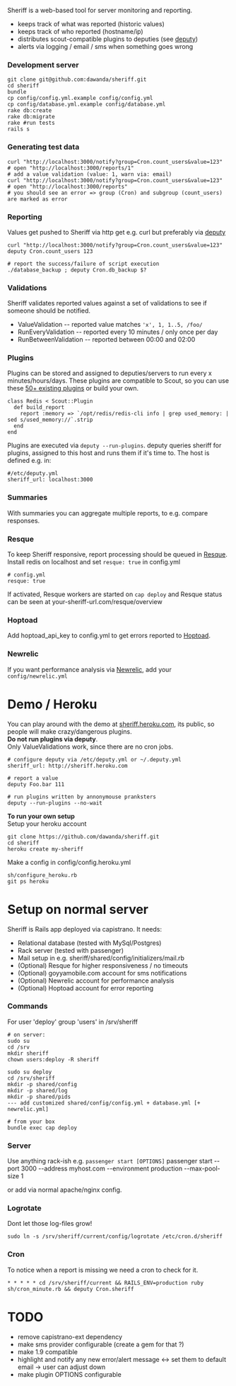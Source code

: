 Sheriff is a web-based tool for server monitoring and reporting.

 - keeps track of what was reported (historic values)
 - keeps track of who reported (hostname/ip)
 - distributes scout-compatible plugins to deputies (see [deputy](https://github.com/dawanda/deputy))
 - alerts via logging / email / sms when something goes wrong

### Development server
    git clone git@github.com:dawanda/sheriff.git
    cd sheriff
    bundle
    cp config/config.yml.example config/config.yml
    cp config/database.yml.example config/database.yml
    rake db:create
    rake db:migrate
    rake #run tests
    rails s

### Generating test data

    curl "http://localhost:3000/notify?group=Cron.count_users&value=123"
    # open "http://localhost:3000/reports/1"
    # add a value validation (value: 1, warn via: email)
    curl "http://localhost:3000/notify?group=Cron.count_users&value=123"
    # open "http://localhost:3000/reports"
    # you should see an error => group (Cron) and subgroup (count_users) are marked as error

### Reporting
Values get pushed to Sheriff via http get e.g. curl but preferably via [deputy](https://github.com/dawanda/deputy)

    curl "http://localhost:3000/notify?group=Cron.count_users&value=123"
    deputy Cron.count_users 123

    # report the success/failure of script execution
    ./database_backup ; deputy Cron.db_backup $?

### Validations
Sheriff validates reported values against a set of validations to see if someone should be notified.

 - ValueValidation -- reported value matches `'x', 1, 1..5, /foo/`
 - RunEveryValidation -- reported every 10 minutes / only once per day
 - RunBetweenValidation -- reported between 00:00 and 02:00

### Plugins
Plugins can be stored and assigned to deputies/servers to run every x minutes/hours/days.
These plugins are compatible to Scout, so you can use these [50+ existing plugins](https://github.com/highgroove/scout-plugins) or build your own.

    class Redis < Scout::Plugin
      def build_report
        report :memory => `/opt/redis/redis-cli info | grep used_memory: | sed s/used_memory://`.strip
      end
    end

Plugins are executed via `deputy --run-plugins`. deputy queries sheriff for plugins, assigned to this host and runs them if it's time to. The host is defined e.g. in:

    #/etc/deputy.yml
    sheriff_url: localhost:3000

### Summaries
With summaries you can aggregate multiple reports, to e.g. compare responses.

### Resque
To keep Sheriff responsive, report processing should be queued in [Resque](https://github.com/defunkt/resque).<br/>
Install redis on localhost and set `resque: true` in config.yml<br/>

    # config.yml
    resque: true

If activated, Resque workers are started on `cap deploy` and Resque status can be seen at your-sheriff-url.com/resque/overview

### Hoptoad
Add hoptoad_api_key to config.yml to get errors reported to [Hoptoad](http://hoptoadapp.com).

### Newrelic
If you want performance analysis via [Newrelic](https://newrelic.com), add your `config/newrelic.yml`

# Demo / Heroku
You can play around with the demo at [sheriff.heroku.com](sheriff.heroku.com),
its public, so people will make crazy/dangerous plugins.<br/>
**Do not run plugins via deputy**.<br/>
Only ValueValidations work, since there are no cron jobs.

    # configure deputy via /etc/deputy.yml or ~/.deputy.yml
    sheriff_url: http://sheriff.heroku.com

    # report a value
    deputy Foo.bar 111

    # run plugins written by annonymouse pranksters
    deputy --run-plugins --no-wait

**To run your own setup**<br/>
Setup your heroku account

    git clone https://github.com/dawanda/sheriff.git
    cd sheriff
    heroku create my-sheriff

Make a config in config/config.heroku.yml

    sh/configure_heroku.rb
    git ps heroku

# Setup on normal server
Sheriff is Rails app deployed via capistrano. It needs:

 - Relational database (tested with MySql/Postgres)
 - Rack server (tested with passenger)
 - Mail setup in e.g. sheriff/shared/config/initializers/mail.rb
 - (Optional) Resque for higher responsiveness / no timeouts
 - (Optional) goyyamobile.com account for sms notifications
 - (Optional) Newrelic account for performance analysis
 - (Optional) Hoptoad account for error reporting

### Commands
For user 'deploy' group 'users' in /srv/sheriff

    # on server:
    sudo su
    cd /srv
    mkdir sheriff
    chown users:deploy -R sheriff

    sudo su deploy
    cd /srv/sheriff
    mkdir -p shared/config
    mkdir -p shared/log
    mkdir -p shared/pids
    --- add customized shared/config/config.yml + database.yml [+ newrelic.yml]

    # from your box
    bundle exec cap deploy

### Server
Use anything rack-ish e.g. `passenger start [OPTIONS]`
    passenger start --port 3000 --address myhost.com --environment production --max-pool-size 1

or add via normal apache/nginx config.

### Logrotate
Dont let those log-files grow!

    sudo ln -s /srv/sheriff/current/config/logrotate /etc/cron.d/sheriff

### Cron
To notice when a report is missing we need a cron to check for it.

    * * * * * cd /srv/sheriff/current && RAILS_ENV=production ruby sh/cron_minute.rb && deputy Cron.sheriff

# TODO
 - remove capistrano-ext dependency
 - make sms provider configurable (create a gem for that ?)
 - make 1.9 compatible
 - highlight and notify any new error/alert message <-> set them to default email -> user can adjust down
 - make plugin OPTIONS configurable
